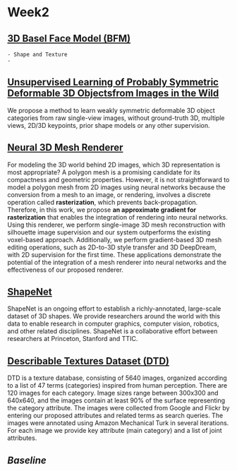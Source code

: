 # Week2

## [3D Basel Face Model (BFM)](https://faces.dmi.unibas.ch/bfm/bfm2019.html)

    - Shape and Texture
    - 

## [Unsupervised Learning of Probably Symmetric Deformable 3D Objectsfrom Images in the Wild](https://github.com/elliottwu/unsup3d)

We propose a method to learn weakly symmetric deformable 3D object categories from raw single-view images, without ground-truth 3D, multiple views, 2D/3D keypoints, prior shape models or any other supervision.

## [Neural 3D Mesh Renderer](https://hiroharu-kato.com/projects_en/neural_renderer.html) 

For modeling the 3D world behind 2D images, which 3D representation is most appropriate? A polygon mesh is a promising candidate for its compactness and geometric properties. However, it is not straightforward to model a polygon mesh from 2D images using neural networks because the conversion from a mesh to an image, or rendering, involves a discrete operation called **rasterization**, which prevents back-propagation. Therefore, in this work, we propose **an approximate gradient for rasterization** that enables the integration of rendering into neural networks. Using this renderer, we perform single-image 3D mesh reconstruction with silhouette image supervision and our system outperforms the existing voxel-based approach. Additionally, we perform gradient-based 3D mesh editing operations, such as 2D-to-3D style transfer and 3D DeepDream, with 2D supervision for the first time. These applications demonstrate the potential of the integration of a mesh renderer into neural networks and the effectiveness of our proposed renderer.

## [ShapeNet](https://www.shapenet.org/)

ShapeNet is an ongoing effort to establish a richly-annotated, large-scale dataset of 3D shapes. We provide researchers around the world with this data to enable research in computer graphics, computer vision, robotics, and other related disciplines. ShapeNet is a collaborative effort between researchers at Princeton, Stanford and TTIC.

## [Describable Textures Dataset (DTD)](https://www.robots.ox.ac.uk/~vgg/data/dtd/)

DTD is a texture database, consisting of 5640 images, organized according to a list of 47 terms (categories) inspired from human perception. There are 120 images for each category. Image sizes range between 300x300 and 640x640, and the images contain at least 90% of the surface representing the category attribute. The images were collected from Google and Flickr by entering our proposed attributes and related terms as search queries. The images were annotated using Amazon Mechanical Turk in several iterations. For each image we provide key attribute (main category) and a list of joint attributes.

## *Baseline*


